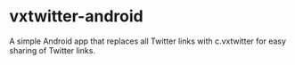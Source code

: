 # vxtwitter-android
A simple Android app that replaces all Twitter links with c.vxtwitter for easy sharing of Twitter links.
